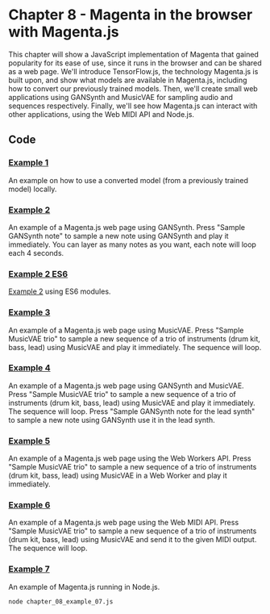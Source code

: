 # Chapter 8 - Magenta in the browser with Magenta.js

This chapter will show a JavaScript implementation of Magenta that gained popularity for its ease of use, since it runs in the browser and can be shared as a web page. We'll introduce TensorFlow.js, the technology Magenta.js is built upon, and show what models are available in Magenta.js, including how to convert our previously trained models. Then, we'll create small web applications using GANSynth and MusicVAE for sampling audio and sequences respectively. Finally, we'll see how Magenta.js can interact with other applications, using the Web MIDI API and Node.js.
 
## Code 

### [Example 1](chapter_08_example_01.html)

An example on how to use a converted model (from a previously trained model) locally.

### [Example 2](chapter_08_example_02.html)

An example of a Magenta.js web page using GANSynth. Press "Sample GANSynth note" to sample a new note using GANSynth and play it immediately. You can layer as many notes as you want, each note will loop each 4 seconds.

### [Example 2 ES6](chapter_08_example_02_es6.html)

[Example 2](#example-2) using ES6 modules.

### [Example 3](chapter_08_example_03.html)

An example of a Magenta.js web page using MusicVAE. Press "Sample MusicVAE trio" to sample a new sequence of a trio of instruments (drum kit, bass, lead) using MusicVAE and play it immediately. The sequence will loop.

### [Example 4](chapter_08_example_04.html)

An example of a Magenta.js web page using GANSynth and MusicVAE. Press "Sample MusicVAE trio" to sample a new sequence of a trio of instruments (drum kit, bass, lead) using MusicVAE and play it immediately. The sequence will loop. Press "Sample GANSynth note for the lead synth" to sample a new note using GANSynth use it in the lead synth.

### [Example 5](chapter_08_example_05.html)

An example of a Magenta.js web page using the Web Workers API. Press "Sample MusicVAE trio" to sample a new sequence of a trio of instruments (drum kit, bass, lead) using MusicVAE in a Web Worker and play it immediately.

### [Example 6](chapter_08_example_06.html)

An example of a Magenta.js web page using the Web MIDI API. Press "Sample MusicVAE trio" to sample a new sequence of a trio of instruments (drum kit, bass, lead) using MusicVAE and send it to the given MIDI output. The sequence will loop.

### [Example 7](chapter_08_example_07.js)

An example of Magenta.js running in Node.js.

```
node chapter_08_example_07.js
```
